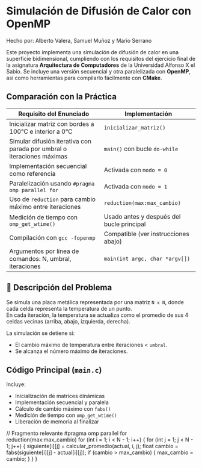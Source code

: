 # Simulación de Difusión de Calor con OpenMP
Hecho por: Alberto Valera, Samuel Muñoz y Mario Serrano

Este proyecto implementa una simulación de difusión de calor en una superficie bidimensional, cumpliendo con los requisitos del ejercicio final de la asignatura **Arquitectura de Computadores** de la Universidad Alfonso X el Sabio. Se incluye una versión secuencial y otra paralelizada con **OpenMP**, así como herramientas para compilarlo fácilmente con **CMake**.

## Comparación con la Práctica

|                         Requisito del Enunciado                              |                Implementación            |
|------------------------------------------------------------------------------|------------------------------------------|
| Inicializar matriz con bordes a 100°C e interior a 0°C                       | `inicializar_matriz()`                   |
| Simular difusión iterativa con parada por umbral o iteraciones máximas       | `main()` con bucle `do-while`            |
| Implementación secuencial como referencia                                    | Activada con `modo = 0`                  |
| Paralelización usando `#pragma omp parallel for`                             | Activada con `modo = 1`                  |
| Uso de `reduction` para cambio máximo entre iteraciones                      | `reduction(max:max_cambio)`              |
| Medición de tiempo con `omp_get_wtime()`                                     | Usado antes y después del bucle principal|
| Compilación con `gcc -fopenmp`                                               | Compatible (ver instrucciones abajo)     |
| Argumentos por línea de comandos: N, umbral, iteraciones                     | `main(int argc, char *argv[])`           |


## 🧠 Descripción del Problema

Se simula una placa metálica representada por una matriz `N x N`, donde cada celda representa la temperatura de un punto.  
En cada iteración, la temperatura se actualiza como el promedio de sus 4 celdas vecinas (arriba, abajo, izquierda, derecha).

La simulación se detiene si:
- El cambio máximo de temperatura entre iteraciones < `umbral`.
- Se alcanza el número máximo de iteraciones.

## Código Principal (`main.c`)

Incluye:

- Inicialización de matrices dinámicas
- Implementación secuencial y paralela
- Cálculo de cambio máximo con `fabs()`
- Medición de tiempo con `omp_get_wtime()`
- Liberación de memoria al finalizar

// Fragmento relevante
#pragma omp parallel for reduction(max:max_cambio)
for (int i = 1; i < N - 1; i++) {
    for (int j = 1; j < N - 1; j++) {
        siguiente[i][j] = calcular_promedio(actual, i, j);
        float cambio = fabs(siguiente[i][j] - actual[i][j]);
        if (cambio > max_cambio) {
            max_cambio = cambio;
        }
    }
}
